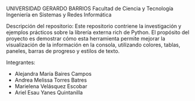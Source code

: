 UNIVERSIDAD GERARDO BARRIOS
Facultad de Ciencia y Tecnología 
Ingeniería en Sistemas y Redes Informática

Descripción del repositorio: Este repositorio contriene la investigación y ejemplos prácticos sobre la librería externa rich de Python.
El propósito del proyecto es demostrar cómo esta herramienta permite mejorar la visualización de la información en la consola, 
utilizando colores, tablas, paneles, barras de progreso y estilos de texto.

Integrantes:
- Alejandra María Baires Campos
- Andrea Melissa Torres Batres
- Marielena Velásquez Escobar
- Ariel Esau Yanes Quintanilla
